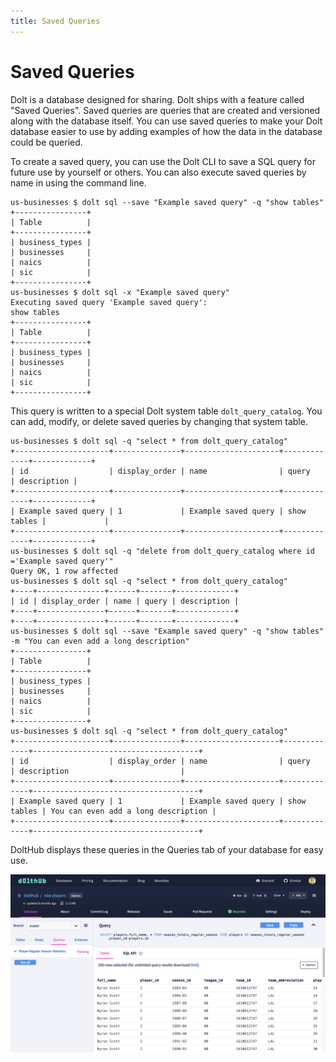 ```yaml
---
title: Saved Queries
---
```


# Saved Queries

Dolt is a database designed for sharing. Dolt ships with a feature called "Saved Queries". Saved queries are queries that are created and versioned along with the database itself. You can use saved queries to make your Dolt database easier to use by adding examples of how the data in the database could be queried.

To create a saved query, you can use the Dolt CLI to save a SQL query for future use by yourself or others. You can also execute saved queries by name in using the command line.

```
us-businesses $ dolt sql --save "Example saved query" -q "show tables"
+----------------+
| Table          |
+----------------+
| business_types |
| businesses     |
| naics          |
| sic            |
+----------------+
us-businesses $ dolt sql -x "Example saved query"
Executing saved query 'Example saved query':
show tables
+----------------+
| Table          |
+----------------+
| business_types |
| businesses     |
| naics          |
| sic            |
+----------------+
```

This query is written to a special Dolt system table `dolt_query_catalog`. You can add, modify, or delete saved queries by changing that system table.

```
us-businesses $ dolt sql -q "select * from dolt_query_catalog"
+---------------------+---------------+---------------------+-------------+-------------+
| id                  | display_order | name                | query       | description |
+---------------------+---------------+---------------------+-------------+-------------+
| Example saved query | 1             | Example saved query | show tables |             |
+---------------------+---------------+---------------------+-------------+-------------+
us-businesses $ dolt sql -q "delete from dolt_query_catalog where id ='Example saved query'"
Query OK, 1 row affected
us-businesses $ dolt sql -q "select * from dolt_query_catalog"
+----+---------------+------+-------+-------------+
| id | display_order | name | query | description |
+----+---------------+------+-------+-------------+
+----+---------------+------+-------+-------------+
us-businesses $ dolt sql --save "Example saved query" -q "show tables" -m "You can even add a long description"
+----------------+
| Table          |
+----------------+
| business_types |
| businesses     |
| naics          |
| sic            |
+----------------+
us-businesses $ dolt sql -q "select * from dolt_query_catalog"
+---------------------+---------------+---------------------+-------------+-------------------------------------+
| id                  | display_order | name                | query       | description                         |
+---------------------+---------------+---------------------+-------------+-------------------------------------+
| Example saved query | 1             | Example saved query | show tables | You can even add a long description |
+---------------------+---------------+---------------------+-------------+-------------------------------------+
```

DoltHub displays these queries in the Queries tab of your database for easy use.

![](../../.gitbook/assets/saved-query-dolthub.png)
